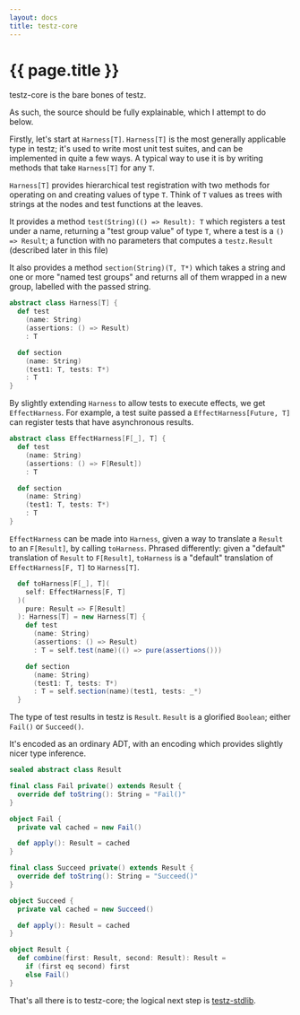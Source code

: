 ```yaml
---
layout: docs
title: testz-core
---
```


# {{ page.title }}

testz-core is the bare bones of testz.

As such, the source should be fully explainable, which I attempt to do below.

Firstly, let's start at `Harness[T]`. `Harness[T]` is the most generally
applicable type in testz; it's used to write most unit test suites, and can be
implemented in quite a few ways. A typical way to use it is by writing methods that
take `Harness[T]` for any `T`.

`Harness[T]` provides hierarchical test registration with two methods for operating
on and creating values of type `T`. Think of `T` values as trees with strings
at the nodes and test functions at the leaves.

It provides a method `test(String)(() => Result): T` which registers
a test under a name, returning a "test group value" of type `T`, where
a test is a `() => Result`; a function with no parameters that computes
a `testz.Result` (described later in this file)

It also provides a method `section(String)(T, T*)` which takes a string
and one or more "named test groups" and returns all of them wrapped in a
new group, labelled with the passed string.

```scala
abstract class Harness[T] {
  def test
    (name: String)
    (assertions: () => Result)
    : T

  def section
    (name: String)
    (test1: T, tests: T*)
    : T
}
```

By slightly extending `Harness` to allow tests to execute effects, we get
`EffectHarness`. For example, a test suite passed a `EffectHarness[Future, T]`
can register tests that have asynchronous results.

```scala
abstract class EffectHarness[F[_], T] {
  def test
    (name: String)
    (assertions: () => F[Result])
    : T

  def section
    (name: String)
    (test1: T, tests: T*)
    : T
}
```

`EffectHarness` can be made into `Harness`, given a way to translate a `Result` to an
`F[Result]`, by calling `toHarness`. Phrased differently: given a "default"
translation of `Result` to `F[Result]`, `toHarness` is a "default" translation of
`EffectHarness[F, T]` to `Harness[T]`.

```scala
  def toHarness[F[_], T](
    self: EffectHarness[F, T]
  )(
    pure: Result => F[Result]
  ): Harness[T] = new Harness[T] {
    def test
      (name: String)
      (assertions: () => Result)
      : T = self.test(name)(() => pure(assertions()))

    def section
      (name: String)
      (test1: T, tests: T*)
      : T = self.section(name)(test1, tests: _*)
  }
```

The type of test results in testz is `Result`.
`Result` is a glorified `Boolean`; either `Fail()` or `Succeed()`.

It's encoded as an ordinary ADT, with an encoding which provides slightly nicer
type inference.

```scala
sealed abstract class Result

final class Fail private() extends Result {
  override def toString(): String = "Fail()"
}

object Fail {
  private val cached = new Fail()

  def apply(): Result = cached
}

final class Succeed private() extends Result {
  override def toString(): String = "Succeed()"
}

object Succeed {
  private val cached = new Succeed()

  def apply(): Result = cached
}

object Result {
  def combine(first: Result, second: Result): Result =
    if (first eq second) first
    else Fail()
}
```

That's all there is to testz-core; the logical next step is
[testz-stdlib](./03-stdlib.md).
